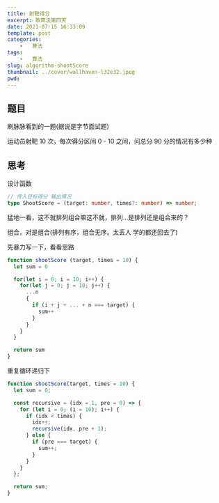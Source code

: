 ```yaml
---
title: 射靶得分
excerpt: 敢算法第四天
date: 2021-07-15 16:33:09
template: post
categories:
	-	算法
tags: 
	-	算法
slug: algorithm-shootScore
thumbnail: ../cover/wallhaven-l32e32.jpeg
pwd: 
---
```


## 题目

刷脉脉看到的一题(据说是字节面试题)

运动员射靶 10 次，每次得分区间 0 - 10 之间，问总分 90 分的情况有多少种

## 思考

设计函数

```ts
// 传入目标得分 输出情况
type ShootScore = (target: number, times?: number) => number;
```

猛地一看，这不就排列组合嘛这不就，排列...是排列还是组合来的？

组合，对是组合(排列有序，组合无序。太丢人 学的都还回去了)

先暴力写一下，看看思路

```js
function shootScore (target, times = 10) {
  let sum = 0

  for(let i = 0; i = 10; i++) {
    for(let j = 0; j = 10; j++) {
      ...n
      {
        if (i + j + ... + n === target) {
          sum++
        }
      }
    }
  }

  return sum
}
```

重复循环递归下

```js
function shootScore(target, times = 10) {
  let sum = 0;

  const recursive = (idx = 1, pre = 0) => {
    for (let i = 0; (i = 10); i++) {
      if (idx < times) {
        idx++;
        recursive(idx, pre + 1);
      } else {
        if (pre === target) {
          sum++;
        }
      }
    }
  };

  return sum;
}
```
